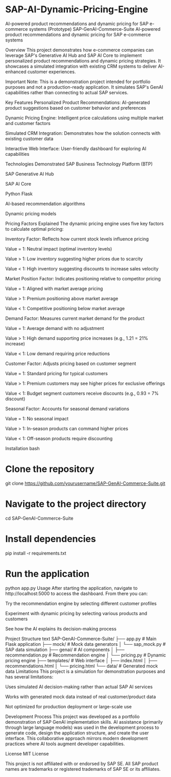 # SAP-AI-Dynamic-Pricing-Engine
AI-powered product recommendations and dynamic pricing for SAP e-commerce systems (Prototype)
SAP-GenAI-Commerce-Suite
AI-powered product recommendations and dynamic pricing for SAP e-commerce systems

Overview
This project demonstrates how e-commerce companies can leverage SAP's Generative AI Hub and SAP AI Core to implement personalized product recommendations and dynamic pricing strategies. It showcases a simulated integration with existing CRM systems to deliver AI-enhanced customer experiences.

Important Note: This is a demonstration project intended for portfolio purposes and not a production-ready application. It simulates SAP's GenAI capabilities rather than connecting to actual SAP services.

Key Features
Personalized Product Recommendations: AI-generated product suggestions based on customer behavior and preferences

Dynamic Pricing Engine: Intelligent price calculations using multiple market and customer factors

Simulated CRM Integration: Demonstrates how the solution connects with existing customer data

Interactive Web Interface: User-friendly dashboard for exploring AI capabilities

Technologies Demonstrated
SAP Business Technology Platform (BTP)

SAP Generative AI Hub

SAP AI Core

Python Flask

AI-based recommendation algorithms

Dynamic pricing models

Pricing Factors Explained
The dynamic pricing engine uses five key factors to calculate optimal pricing:

Inventory Factor: Reflects how current stock levels influence pricing

Value = 1: Neutral impact (optimal inventory levels)

Value > 1: Low inventory suggesting higher prices due to scarcity

Value < 1: High inventory suggesting discounts to increase sales velocity

Market Position Factor: Indicates positioning relative to competitor pricing

Value = 1: Aligned with market average pricing

Value > 1: Premium positioning above market average

Value < 1: Competitive positioning below market average

Demand Factor: Measures current market demand for the product

Value = 1: Average demand with no adjustment

Value > 1: High demand supporting price increases (e.g., 1.21 = 21% increase)

Value < 1: Low demand requiring price reductions

Customer Factor: Adjusts pricing based on customer segment

Value = 1: Standard pricing for typical customers

Value > 1: Premium customers may see higher prices for exclusive offerings

Value < 1: Budget segment customers receive discounts (e.g., 0.93 = 7% discount)

Seasonal Factor: Accounts for seasonal demand variations

Value = 1: No seasonal impact

Value > 1: In-season products can command higher prices

Value < 1: Off-season products require discounting

Installation
bash
# Clone the repository
git clone https://github.com/yourusername/SAP-GenAI-Commerce-Suite.git

# Navigate to the project directory
cd SAP-GenAI-Commerce-Suite

# Install dependencies
pip install -r requirements.txt

# Run the application
python app.py
Usage
After starting the application, navigate to http://localhost:5000 to access the dashboard. From there you can:

Try the recommendation engine by selecting different customer profiles

Experiment with dynamic pricing by selecting various products and customers

See how the AI explains its decision-making process

Project Structure
text
SAP-GenAI-Commerce-Suite/
├── app.py                  # Main Flask application
├── mock/                   # Mock data generators
│   └── sap_mock.py         # SAP data simulation
├── genai/                  # AI components
│   ├── recommendation.py   # Recommendation engine
│   └── pricing.py          # Dynamic pricing engine
├── templates/              # Web interface
│   ├── index.html
│   ├── recommendations.html
│   └── pricing.html
└── data/                   # Generated mock data
Limitations
This project is a simulation for demonstration purposes and has several limitations:

Uses simulated AI decision-making rather than actual SAP AI services

Works with generated mock data instead of real customer/product data

Not optimized for production deployment or large-scale use

Development Process
This project was developed as a portfolio demonstration of SAP GenAI implementation skills. AI assistance (primarily through large language models) was used in the development process to generate code, design the application structure, and create the user interface. This collaborative approach mirrors modern development practices where AI tools augment developer capabilities.

License
MIT License

This project is not affiliated with or endorsed by SAP SE. All SAP product names are trademarks or registered trademarks of SAP SE or its affiliates.

